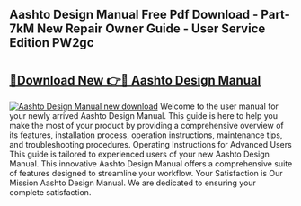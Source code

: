 ## Aashto Design Manual Free Pdf Download - Part-7kM New Repair Owner Guide - User Service Edition PW2gc

# <h2><a href="http://bc31067.oget.top/?id=Aashto+Design+Manual">🔗Download New 👉🔴 Aashto Design Manual</a></h2>

[![Aashto Design Manual new download](https://i.imgur.com/5g1atiW.png)](http://bc31067.oget.top/?id=Aashto+Design+Manual)
Welcome to the user manual for your newly arrived Aashto Design Manual. This guide is here to help you make the most of your product by providing a comprehensive overview of its features, installation process, operation instructions, maintenance tips, and troubleshooting procedures. Operating Instructions for Advanced Users This guide is tailored to experienced users of your new Aashto Design Manual. This innovative Aashto Design Manual offers a comprehensive suite of features designed to streamline your workflow. Your Satisfaction is Our Mission Aashto Design Manual. We are dedicated to ensuring your complete satisfaction.
